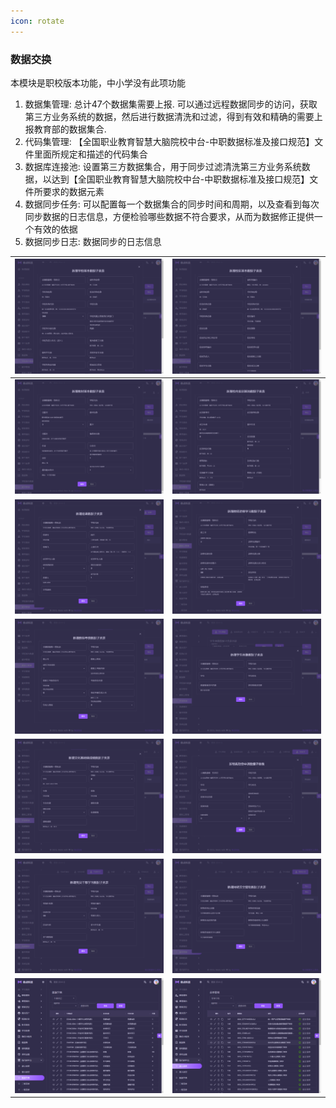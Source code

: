 ```yaml
---
icon: rotate
---
```



### 数据交换
本模块是职校版本功能，中小学没有此项功能
1.  数据集管理: 总计47个数据集需要上报. 可以通过远程数据同步的访问，获取第三方业务系统的数据，然后进行数据清洗和过滤，得到有效和精确的需要上报教育部的数据集合.
2.  代码集管理: 【全国职业教育智慧大脑院校中台-中职数据标准及接口规范】文件里面所规定和描述的代码集合
3.  数据库连接池: 设置第三方数据集合，用于同步过滤清洗第三方业务系统数据，以达到【全国职业教育智慧大脑院校中台-中职数据标准及接口规范】文件所要求的数据元素
4.  数据同步任务: 可以配置每一个数据集合的同步时间和周期，以及查看到每次同步数据的日志信息，方便检验哪些数据不符合要求，从而为数据修正提供一个有效的依据
5.  数据同步日志: 数据同步的日志信息


| <img src="./images/01.png" > | <img src="./images/02.png" > |
|------------------------------------------|------------------------------------------|
| <img src="./images/03.png" > | <img src="./images/04.png" > |
| <img src="./images/05.png" > | <img src="./images/06.png" > |
| <img src="./images/07.png" > | <img src="./images/08.png" > |
| <img src="./images/09.png" > | <img src="./images/10.png" > |
| <img src="./images/11.png" > | <img src="./images/12.png" > |
| <img src="./images/13.png" > | <img src="./images/14.png" > |
